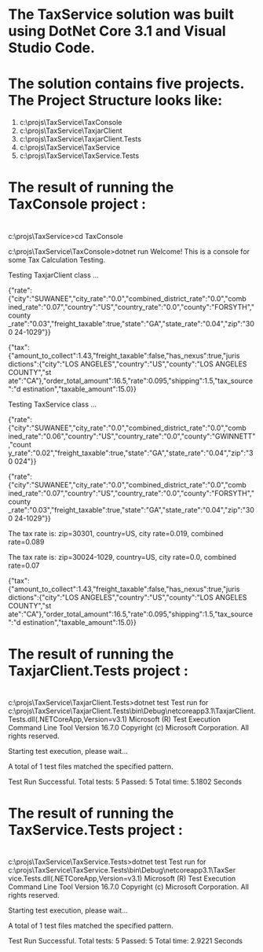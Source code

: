 # The TaxService solution was built using DotNet Core 3.1 and Visual Studio Code. 

# The solution contains five projects. The Project Structure looks like: 

1. c:\projs\TaxService\TaxConsole  
2. c:\projs\TaxService\TaxjarClient
3. c:\projs\TaxService\TaxjarClient.Tests
4. c:\projs\TaxService\TaxService
5. c:\projs\TaxService\TaxService.Tests


# 
# The result of running the TaxConsole project : 
#

c:\projs\TaxService>cd TaxConsole

c:\projs\TaxService\TaxConsole>dotnet run
Welcome! This is a console for some Tax Calculation Testing.

Testing TaxjarClient class ...

{"rate":{"city":"SUWANEE","city_rate":"0.0","combined_district_rate":"0.0","comb
ined_rate":"0.07","country":"US","country_rate":"0.0","county":"FORSYTH","county
_rate":"0.03","freight_taxable":true,"state":"GA","state_rate":"0.04","zip":"300
24-1029"}}


{"tax":{"amount_to_collect":1.43,"freight_taxable":false,"has_nexus":true,"juris
dictions":{"city":"LOS ANGELES","country":"US","county":"LOS ANGELES COUNTY","st
ate":"CA"},"order_total_amount":16.5,"rate":0.095,"shipping":1.5,"tax_source":"d
estination","taxable_amount":15.0}}



Testing TaxService class ...

{"rate":{"city":"SUWANEE","city_rate":"0.0","combined_district_rate":"0.0","comb
ined_rate":"0.06","country":"US","country_rate":"0.0","county":"GWINNETT","count
y_rate":"0.02","freight_taxable":true,"state":"GA","state_rate":"0.04","zip":"30
024"}}


{"rate":{"city":"SUWANEE","city_rate":"0.0","combined_district_rate":"0.0","comb
ined_rate":"0.07","country":"US","country_rate":"0.0","county":"FORSYTH","county
_rate":"0.03","freight_taxable":true,"state":"GA","state_rate":"0.04","zip":"300
24-1029"}}


The tax rate is: zip=30301, country=US, city rate=0.019, combined rate=0.089


The tax rate is: zip=30024-1029, country=US, city rate=0.0, combined rate=0.07


{"tax":{"amount_to_collect":1.43,"freight_taxable":false,"has_nexus":true,"juris
dictions":{"city":"LOS ANGELES","country":"US","county":"LOS ANGELES COUNTY","st
ate":"CA"},"order_total_amount":16.5,"rate":0.095,"shipping":1.5,"tax_source":"d
estination","taxable_amount":15.0}}


# 
# The result of running the TaxjarClient.Tests project : 
#

c:\projs\TaxService\TaxjarClient.Tests>dotnet test
Test run for c:\projs\TaxService\TaxjarClient.Tests\bin\Debug\netcoreapp3.1\TaxjarClient.Tests.dll(.NETCoreApp,Version=v3.1)
Microsoft (R) Test Execution Command Line Tool Version 16.7.0
Copyright (c) Microsoft Corporation.  All rights reserved.

Starting test execution, please wait...

A total of 1 test files matched the specified pattern.

Test Run Successful.
Total tests: 5
     Passed: 5
 Total time: 5.1802 Seconds


# 
# The result of running the TaxService.Tests project : 
#

c:\projs\TaxService\TaxService.Tests>dotnet test
Test run for c:\projs\TaxService\TaxService.Tests\bin\Debug\netcoreapp3.1\TaxSer
vice.Tests.dll(.NETCoreApp,Version=v3.1)
Microsoft (R) Test Execution Command Line Tool Version 16.7.0
Copyright (c) Microsoft Corporation.  All rights reserved.

Starting test execution, please wait...

A total of 1 test files matched the specified pattern.

Test Run Successful.
Total tests: 5
     Passed: 5
 Total time: 2.9221 Seconds


